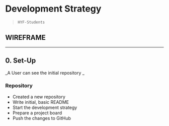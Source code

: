 # Development Strategy

> `HYF-Students`

## WIREFRAME

---

## 0. Set-Up

_A User can see the initial repository _

### Repository

- Created a new repository
- Write initial, basic README
- Start the development strategy
- Prepare a project board
- Push the changes to GitHub
